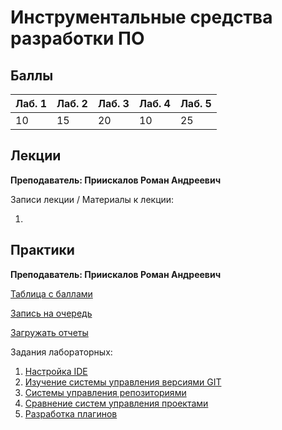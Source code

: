 # Инструментальные средства разработки ПО

## Баллы

| Лаб. 1 | Лаб. 2 | Лаб. 3 | Лаб. 4 | Лаб. 5| 
| :--- | :--- | :--- | :--- | :--- |
| 10 | 15 | 20 | 10 | 25 |

## Лекции

**Преподаватель: Приискалов Роман Андреевич**

Записи лекции / Материалы к лекции:

1. 
## Практики

**Преподаватель: Приискалов Роман Андреевич**

[Таблица с баллами](https://docs.google.com/spreadsheets/d/1AtlSNdKPTzOT4p4w3u_Pr1xPyy-hd26kPGq8HyQeQuk/edit?usp=sharing)

[Запись на очередь](https://docs.google.com/spreadsheets/d/1E-cEAjV-gN7XhgUYl2rtMv6Ng1eN7yqIzIEzHrjgOZ8/edit#gid=0)

[Загружать отчеты](https://drive.google.com/drive/folders/1xaqmcKoo_d9neJqudSiWHBJPxMk9asQ2?usp=sharing)

Задания лабораторных:

1. [Настройка IDE](https://drive.google.com/file/d/1GqmeOTbdS7W210KpwUj2jFe0CykeNLfj/view?usp=sharing)
2. [Изучение системы управления версиями GIT](https://drive.google.com/file/d/1v6WC03r3cK-iQ80SLIh9kHV02TVyfBAd/view?usp=sharing)
3. [Системы управления репозиториями](https://drive.google.com/file/d/1gsUBSm0TEQ2g4wIYsBgyMOEHkhLyU80L/view?usp=sharing)
4. [Сравнение систем управления проектами](https://drive.google.com/file/d/1wQJpXt63QCwbXhbiRZ2VrrtZ4Mh3vKR-/view?usp=sharing)
5. [Разработка плагинов](https://drive.google.com/file/d/19XyAuGpFkYFpEyf__JWqz7H-iXnzuP2K/view?usp=sharing)
